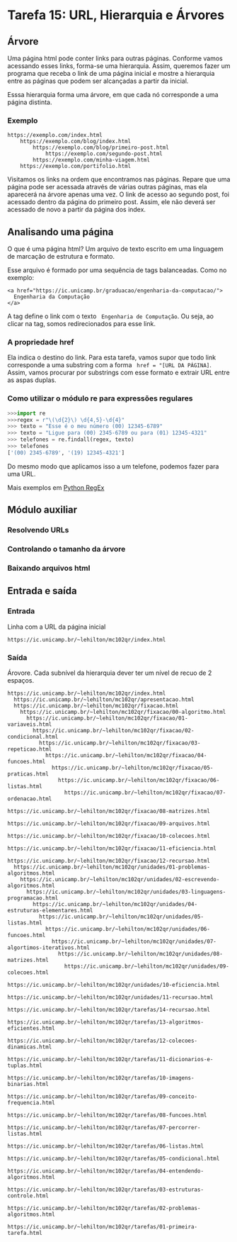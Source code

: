 # Tarefa 15: URL, Hierarquia e Árvores

## Árvore

Uma página html pode conter links para outras páginas. Conforme vamos acessando esses links, forma-se uma hierarquia. Assim, queremos fazer um programa que receba o link de uma página inicial e mostre a hierarquia entre as páginas que podem ser alcançadas a partir da inicial. 

Esssa hierarquia forma uma árvore, em que cada nó corresponde a uma página distinta. 

### Exemplo

```
https://exemplo.com/index.html
    https://exemplo.com/blog/index.html
        https://exemplo.com/blog/primeiro-post.html
            https://exemplo.com/segundo-post.html
        https://exemplo.com/minha-viagem.html
    https://exemplo.com/portifolio.html
```

Visitamos os links na ordem que encontramos nas páginas. Repare que uma página pode ser acessada através de várias outras páginas, mas ela aparecerá na árvore apenas uma vez.
O link de acesso ao segundo post, foi acessado dentro da página do primeiro post. Assim, ele não deverá ser acessado de novo a partir da página dos index.

## Analisando uma página

O que é uma página html? Um arquivo de texto escrito em uma linguagem de marcação de estrutura e formato.

Esse arquivo é formado por uma sequência de tags balanceadas. Como no exemplo:
```
<a href="https://ic.unicamp.br/graduacao/engenharia-da-computacao/">
  Engenharia da Computação
</a>
```
A tag define o link com o texto ``` Engenharia de Computação```. Ou seja, ao clicar na tag, somos redirecionados para esse link. 

### A propriedade href

Ela indica o destino do link. 
Para esta tarefa, vamos supor que todo link corresponde a uma substring com a forma ``` href = "[URL DA PÁGINA]```. Assim, vamos procurar por substrings com esse formato e extrair URL entre as aspas duplas.

### Como utilizar o módulo re para expressões regulares

```python 
>>>import re
>>>regex = r"\(\d{2}\) \d{4,5}-\d{4}"
>>> texto = "Esse é o meu número (00) 12345-6789"
>>> texto = "Ligue para (00) 2345-6789 ou para (01) 12345-4321"
>>> telefones = re.findall(regex, texto)
>>> telefones
['(00) 2345-6789', '(19) 12345-4321']
```

Do mesmo modo que aplicamos isso a um telefone, podemos fazer para uma URL. 

Mais exemplos em [Python RegEx](https://www.w3schools.com/python/python_regex.asp)

## Módulo auxiliar 

### Resolvendo URLs

### Controlando o tamanho da árvore

### Baixando arquivos html

## Entrada e saída 

### Entrada
Linha com a URL da página inicial 
```
https://ic.unicamp.br/~lehilton/mc102qr/index.html 
```

### Saída 
Árovore. Cada subnível da hierarquia dever ter um nível de recuo de 2 espaços. 
```
https://ic.unicamp.br/~lehilton/mc102qr/index.html
  https://ic.unicamp.br/~lehilton/mc102qr/apresentacao.html
  https://ic.unicamp.br/~lehilton/mc102qr/fixacao.html
    https://ic.unicamp.br/~lehilton/mc102qr/fixacao/00-algoritmo.html
      https://ic.unicamp.br/~lehilton/mc102qr/fixacao/01-variaveis.html
        https://ic.unicamp.br/~lehilton/mc102qr/fixacao/02-condicional.html
          https://ic.unicamp.br/~lehilton/mc102qr/fixacao/03-repeticao.html
            https://ic.unicamp.br/~lehilton/mc102qr/fixacao/04-funcoes.html
              https://ic.unicamp.br/~lehilton/mc102qr/fixacao/05-praticas.html
                https://ic.unicamp.br/~lehilton/mc102qr/fixacao/06-listas.html
                  https://ic.unicamp.br/~lehilton/mc102qr/fixacao/07-ordenacao.html
                    https://ic.unicamp.br/~lehilton/mc102qr/fixacao/08-matrizes.html
                      https://ic.unicamp.br/~lehilton/mc102qr/fixacao/09-arquivos.html
                        https://ic.unicamp.br/~lehilton/mc102qr/fixacao/10-colecoes.html
                          https://ic.unicamp.br/~lehilton/mc102qr/fixacao/11-eficiencia.html
                            https://ic.unicamp.br/~lehilton/mc102qr/fixacao/12-recursao.html
  https://ic.unicamp.br/~lehilton/mc102qr/unidades/01-problemas-algoritmos.html
    https://ic.unicamp.br/~lehilton/mc102qr/unidades/02-escrevendo-algoritmos.html
      https://ic.unicamp.br/~lehilton/mc102qr/unidades/03-linguagens-programacao.html
        https://ic.unicamp.br/~lehilton/mc102qr/unidades/04-estruturas-elementares.html
          https://ic.unicamp.br/~lehilton/mc102qr/unidades/05-listas.html
            https://ic.unicamp.br/~lehilton/mc102qr/unidades/06-funcoes.html
              https://ic.unicamp.br/~lehilton/mc102qr/unidades/07-algortimos-iterativos.html
                https://ic.unicamp.br/~lehilton/mc102qr/unidades/08-matrizes.html
                  https://ic.unicamp.br/~lehilton/mc102qr/unidades/09-colecoes.html
                    https://ic.unicamp.br/~lehilton/mc102qr/unidades/10-eficiencia.html
                      https://ic.unicamp.br/~lehilton/mc102qr/unidades/11-recursao.html
                        https://ic.unicamp.br/~lehilton/mc102qr/tarefas/14-recursao.html
                          https://ic.unicamp.br/~lehilton/mc102qr/tarefas/13-algoritmos-eficientes.html
                            https://ic.unicamp.br/~lehilton/mc102qr/tarefas/12-colecoes-dinamicas.html
                              https://ic.unicamp.br/~lehilton/mc102qr/tarefas/11-dicionarios-e-tuplas.html
                                https://ic.unicamp.br/~lehilton/mc102qr/tarefas/10-imagens-binarias.html
                                  https://ic.unicamp.br/~lehilton/mc102qr/tarefas/09-conceito-frequencia.html
                                    https://ic.unicamp.br/~lehilton/mc102qr/tarefas/08-funcoes.html
                                      https://ic.unicamp.br/~lehilton/mc102qr/tarefas/07-percorrer-listas.html
                                        https://ic.unicamp.br/~lehilton/mc102qr/tarefas/06-listas.html
                                          https://ic.unicamp.br/~lehilton/mc102qr/tarefas/05-condicional.html
                                            https://ic.unicamp.br/~lehilton/mc102qr/tarefas/04-entendendo-algoritmos.html
                                              https://ic.unicamp.br/~lehilton/mc102qr/tarefas/03-estruturas-controle.html
                                                https://ic.unicamp.br/~lehilton/mc102qr/tarefas/02-problemas-algoritmos.html
                                                  https://ic.unicamp.br/~lehilton/mc102qr/tarefas/01-primeira-tarefa.html
```